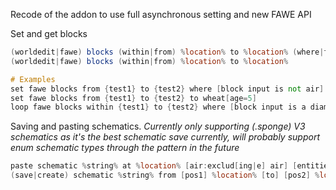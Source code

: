 Recode of the addon to use full asynchronous setting and new FAWE API

Set and get blocks
```vs
(worldedit|fawe) blocks (within|from) %location% to %location% (where|that match) \\[<.+>\\]
(worldedit|fawe) blocks (within|from) %location% to %location%

# Examples
set fawe blocks from {test1} to {test2} where [block input is not air] to air
set fawe blocks from {test1} to {test2} to wheat[age=5]
loop fawe blocks within {test1} to {test2} where [block input is a diamond block or a grass block] to air
```

Saving and pasting schematics.
_Currently only supporting (.sponge) V3 schematics as it's the best schematic save currently, will probably support enum schematic types through the pattern in the future_
```vs
paste schematic %string% at %location% [air:exclud[ing|e] air] [entities:exclud[ing|e] entities]
(save|create) schematic %string% from [pos1] %location% [to] [pos2] %location% [with origin %-location%]
```
